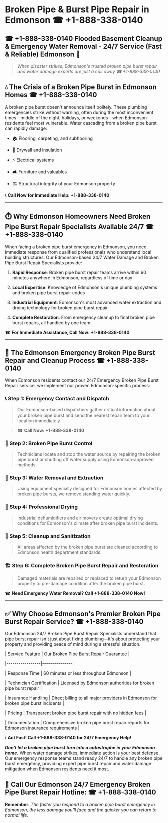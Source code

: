 # Broken Pipe & Burst Pipe Repair in Edmonson ☎ +1-888-338-0140  
## ☎ +1-888-338-0140 Flooded Basement Cleanup & Emergency Water Removal - 24/7 Service (Fast & Reliable) Edmonson 🚨  

> *When disaster strikes, Edmonson's trusted broken pipe burst repair and water damage experts are just a call away ☎ +1-888-338-0140*  

## 💧 The Crisis of a Broken Pipe Burst in Edmonson Homes ☎ +1-888-338-0140  

A broken pipe burst doesn't announce itself politely. These plumbing emergencies strike without warning, often during the most inconvenient times—middle of the night, holidays, or weekends—when Edmonson residents feel most vulnerable. Water cascading from a broken pipe burst can rapidly damage:  

* 🏠 Flooring, carpeting, and subflooring  
* 🧱 Drywall and insulation  
* ⚡ Electrical systems  
* 🛋️ Furniture and valuables  
* 🏗️ Structural integrity of your Edmonson property  

📞 **Call Now for Immediate Help: +1-888-338-0140**  

---  

## ⏱️ Why Edmonson Homeowners Need Broken Pipe Burst Repair Specialists Available 24/7 ☎ +1-888-338-0140  

When facing a broken pipe burst emergency in Edmonson, you need immediate response from qualified professionals who understand local building structures. Our Edmonson-based 24/7 Water Damage and Broken Pipe Burst Repair Specialists provide:  

1. **Rapid Response**: Broken pipe burst repair teams arrive within 60 minutes anywhere in Edmonson, regardless of time or day  
2. **Local Expertise**: Knowledge of Edmonson's unique plumbing systems and broken pipe burst repair codes  
3. **Industrial Equipment**: Edmonson's most advanced water extraction and drying technology for broken pipe burst repair  
4. **Complete Restoration**: From emergency cleanup to final broken pipe burst repairs, all handled by one team  

☎ **For Immediate Assistance, Call Now: +1-888-338-0140**  

---  

## 🔧 The Edmonson Emergency Broken Pipe Burst Repair and Cleanup Process ☎ +1-888-338-0140  

When Edmonson residents contact our 24/7 Emergency Broken Pipe Burst Repair service, we implement our proven Edmonson-specific process:  

### 📞 Step 1: Emergency Contact and Dispatch  
> Our Edmonson-based dispatchers gather critical information about your broken pipe burst and send the nearest repair team to your location immediately.  
> ☎ **Call Now: +1-888-338-0140**  

### 🚿 Step 2: Broken Pipe Burst Control  
> Technicians locate and stop the water source by repairing the broken pipe burst or shutting off water supply using Edmonson-approved methods.  

### 🌊 Step 3: Water Removal and Extraction  
> Using equipment specially designed for Edmonson homes affected by broken pipe bursts, we remove standing water quickly.  

### 💨 Step 4: Professional Drying  
> Industrial dehumidifiers and air movers create optimal drying conditions for Edmonson's climate after broken pipe burst incidents.  

### 🧼 Step 5: Cleanup and Sanitization  
> All areas affected by the broken pipe burst are cleaned according to Edmonson health department standards.  

### 🏗️ Step 6: Complete Broken Pipe Burst Repair and Restoration  
> Damaged materials are repaired or replaced to return your Edmonson property to pre-damage condition after the broken pipe burst.  

☎ **Need Emergency Water Removal? Call +1-888-338-0140 Now!**  

---  

## ✅ Why Choose Edmonson's Premier Broken Pipe Burst Repair Service? ☎ +1-888-338-0140  

Our Edmonson 24/7 Broken Pipe Burst Repair Specialists understand that pipe burst repair isn't just about fixing plumbing—it's about protecting your property and providing peace of mind during a stressful situation.  

| Service Feature | Our Broken Pipe Burst Repair Guarantee |  
|-----------------|---------------|  
| Response Time | 60 minutes or less throughout Edmonson |  
| Technician Certification | Licensed by Edmonson authorities for broken pipe burst repair |  
| Insurance Handling | Direct billing to all major providers in Edmonson for broken pipe burst incidents |  
| Pricing | Transparent broken pipe burst repair with no hidden fees |  
| Documentation | Comprehensive broken pipe burst repair reports for Edmonson insurance requirements |  

📞 **Act Fast! Call +1-888-338-0140 for 24/7 Emergency Help!**  

***Don't let a broken pipe burst turn into a catastrophe in your Edmonson home.*** When water damage strikes, immediate action is your best defense. Our emergency response teams stand ready 24/7 to handle any broken pipe burst emergency, providing expert pipe burst repair and water damage mitigation when Edmonson residents need it most.  

## 📱 Call Our Edmonson 24/7 Emergency Broken Pipe Burst Repair Hotline: ☎ +1-888-338-0140  

**Remember**: *The faster you respond to a broken pipe burst emergency in Edmonson, the less damage you'll face and the quicker you can return to normal life.*